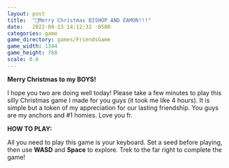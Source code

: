 ```yaml
---
layout: post
title:  "🎄Merry Christmas BISHOP AND EAMON!!!"
date:   2022-08-13 14:12:32 -0500
categories: game
game_directory: games/FriendsGame
game_width: 1344
game_height: 768
scale: 0.6
---
```


**Merry Christmas to my BOYS!**

I hope you two are doing well today! Please take a few minutes to play this silly Christmas game I made for you guys (it took me like 4 hours). It is simple but a token of my appreciation for our lasting friendship. You guys are my anchors and #1 homies. Love you fr.

**HOW TO PLAY:**

All you need to play this game is your keyboard. Set a seed before playing, then use **WASD** and **Space** to explore. Trek to the far right to complete the game!

